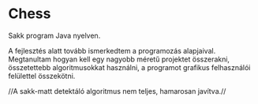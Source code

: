 # Chess
Sakk program Java nyelven.

A fejlesztés alatt tovább ismerkedtem a programozás alapjaival. Megtanultam hogyan kell egy nagyobb méretű projektet összerakni, összetettebb algoritmusokkat használni, a programot grafikus felhasználói felülettel összekötni.

//A sakk-matt detektáló algoritmus nem teljes, hamarosan javítva.//
